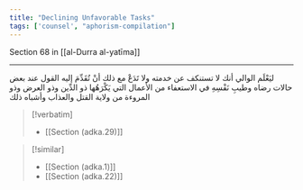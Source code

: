 ```yaml
---
title: "Declining Unfavorable Tasks"
tags: ['counsel', "aphorism-compilation"]
---
```


 Section 68 in [[al-Durra al-yatīma]]

---
ليَعْلَم الوالي أنك لا تستنكف عن خدمته ولا تَدَعْ مع ذلك أنْ تُقَدِّمَ إليه القول عند بعض حالات رضاه وطيبِ نَفْسِهِ في الاستعفاء من الأعمال التي يَكْرَهُها ذو الدِّين وذو العرض وذو المروءة من ولاية القتل والعذاب وأشباه ذلك

> [!verbatim]
> - [[Section (adka.29)]]

> [!similar]
> - [[Section (adka.1)]]
> - [[Section (adka.22)]]
